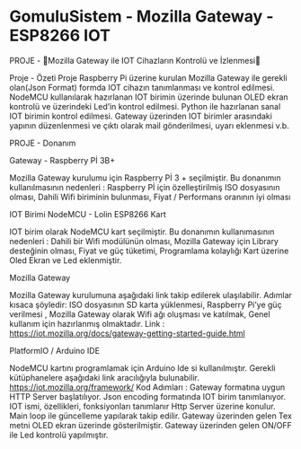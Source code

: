# GomuluSistem - Mozilla Gateway -ESP8266 IOT

PROJE  - Mozilla Gateway ile IOT Cihazların Kontrolü ve İzlenmesi

Proje - Özeti
 Proje Raspberry Pi üzerine kurulan Mozilla Gateway ile gerekli olan(Json Format) formda IOT cihazın tanımlanması ve kontrol edilmesi.
NodeMCU kullanılarak hazırlanan IOT birimin üzerinde bulunan OLED ekran kontrolü ve üzerindeki Led’in kontrol edilmesi.
Python ile hazırlanan sanal IOT birimin kontrol edilmesi.
Gateway üzerinden IOT birimler arasındaki yapının düzenlenmesi ve çıktı olarak mail gönderilmesi, uyarı eklenmesi v.b.

PROJE  - Donanım 

Gateway - Raspberry Pİ 3B+

Mozilla Gateway kurulumu için Raspberry Pİ 3 + seçilmiştir. Bu donanımın kullanılmasının nedenleri :
Raspberry Pİ için özelleştirilmiş ISO dosyasının olması,
Dahili Wifi  biriminin bulunması,
Fiyat / Performans oranının iyi olması


IOT Birimi 
NodeMCU  - Lolin ESP8266 Kart

IOT birim olarak NodeMCU kart seçilmiştir. Bu donanımın kullanımasının nedenleri : 
Dahili bir Wifi modülünün olması,
Mozilla Gateway için Library desteğinin olması,
Fiyat ve güç tüketimi,
Programlama kolaylığı
Kart üzerine Oled Ekran ve Led eklenmiştir.

Mozilla Gateway

Mozilla Gateway kurulumuna aşağıdaki link takip edilerek ulaşılabilir. Adımlar kısaca şöyledir:
ISO dosyasının SD karta yüklenmesi,
Raspberry Pi’ye güç verilmesi  ,
Mozilla Gateway olarak Wifi ağı oluşması ve katılmak,
Genel kullanım için hazırlanmış olmaktadır.
Link : https://iot.mozilla.org/docs/gateway-getting-started-guide.html




 PlatformIO / Arduino IDE

NodeMCU kartını programlamak için  Arduino Ide si kullanılmıştır.
Gerekli kütüphanelere aşağıdaki link aracılığıyla bulunabilir.
https://iot.mozilla.org/framework/
Kod Adımları :
Gateway formatına uygun HTTP Server başlatılıyor.
Json encoding formatında IOT birim tanımlanıyor. 
IOT ismi, özellikleri, fonksiyonları tanımlanır 
Http Server üzerine konulur.
Main loop ile güncelleme yapılarak takip edilir.
Gateway üzerinden gelen Tex metni OLED ekran üzerinde gösterilmiştir.
Gateway üzerinden gelen  ON/OFF ile Led kontrolü yapılmıştır.




